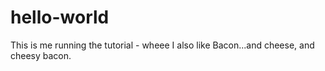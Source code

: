 # hello-world
This is me running the tutorial - wheee
I also like Bacon...and cheese, and cheesy bacon.
